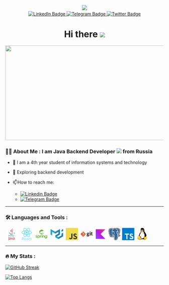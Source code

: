 <div id="header" align="center">
    <img src="https://media.giphy.com/media/M9gbBd9nbDrOTu1Mqx/giphy.gif" width="100" />
</div>
<div id="badges" align="center">
    <a href="https://www.linkedin.com/in/alexey-ryzhkov-777425233/">
        <img src="https://img.shields.io/badge/LinkedIn-blue?style=for-the-badge&logo=linkedin&logoColor=white"
            alt="LinkedIn Badge" alt="LinkedIn Badge" />
    </a>
    <a href="https://t.me/ryzhkovAlexey">
        <img src="https://img.shields.io/badge/Telegram-blue?style=for-the-badge&logo=telegram&logoColor=white"
            alt="Telegram Badge" />
    </a>
    <a href="https://twitter.com/AlexeyRyzhkov_">
        <img src="https://img.shields.io/badge/Twitter-blue?style=for-the-badge&logo=twitter&logoColor=white"
            alt="Twitter Badge" />
    </a>
</div>
<img src="https://komarev.com/ghpvc/?username=RyjkovAlexey&style=flat-square&color=blue" alt="" align="right"/>
<h1 align="center">
    Hi there
    <img src="https://media.giphy.com/media/hvRJCLFzcasrR4ia7z/giphy.gif" width="30px" />
</h1>
<div align="center">
  <img src="https://media.giphy.com/media/dWesBcTLavkZuG35MI/giphy.gif" width="600" height="300"/>
</div>

### :man_technologist: About Me : I am Java Backend Developer <img src="https://media.giphy.com/media/WUlplcMpOCEmTGBtBW/giphy.gif" width="30"> from Russia

- :telescope: I am a 4th year student of information systems and technology

- :seedling: Exploring backend development

- :mailbox:How to reach me: 
  - [![Linkedin Badge](https://img.shields.io/badge/-alexey-blue?style=flat&logo=Linkedin&logoColor=white)](https://www.linkedin.com/in/alexey-ryzhkov-777425233/)
  - [![Telegram Badge](https://img.shields.io/badge/-@ryzhkovAlexey-blue?style=flat&logo=Telegram&logoColor=white)](https://t.me/ryzhkovAlexey)

---

### :hammer_and_wrench: Languages and Tools :
<div>
    <img src="https://github.com/devicons/devicon/blob/master/icons/java/java-original-wordmark.svg" title="Java" alt="Java" width="40" height="40"/>&nbsp;
  <img src="https://github.com/devicons/devicon/blob/master/icons/react/react-original-wordmark.svg" title="React" alt="React" width="40" height="40"/>&nbsp;
  <img src="https://github.com/devicons/devicon/blob/master/icons/spring/spring-original-wordmark.svg" title="Spring" alt="Spring" width="40" height="40"/>&nbsp;
  <img src="https://github.com/devicons/devicon/blob/master/icons/materialui/materialui-original.svg" title="Material UI" alt="Material UI" width="40" height="40"/>&nbsp;
  <img src="https://github.com/devicons/devicon/blob/master/icons/javascript/javascript-original.svg" title="JavaScript" alt="JavaScript" width="40" height="40"/>&nbsp;
  <img src="https://github.com/devicons/devicon/blob/master/icons/git/git-original-wordmark.svg" title="Git" **alt="Git" width="40" height="40"/>
  <img src="https://github.com/devicons/devicon/blob/master/icons/kotlin/kotlin-original.svg" title="Kotlin" **alt="Kotlin" width="40" height="40"/>
  <img src="https://github.com/devicons/devicon/blob/master/icons/postgresql/postgresql-original.svg" title="Postgres" **alt="Postgres" width="40" height="40"/>
  <img src="https://github.com/devicons/devicon/blob/master/icons/typescript/typescript-original.svg" title="Typescript" **alt="Typescript" width="40" height="40"/>
  <img src="https://github.com/devicons/devicon/blob/master/icons/linux/linux-original.svg" title="Linux" **alt="Linux" width="40" height="40"/>
</div>

---

### :fire: My Stats :

[![GitHub Streak](https://streak-stats.demolab.com?user=RyjkovAlexey&theme=dracula&hide_border=true)](https://git.io/streak-stats)

[![Top Langs](https://github-readme-stats.vercel.app/api/top-langs/?username=RyjkovAlexey&layout=compact&theme=vision-friendly-dark)](https://github.com/anuraghazra/github-readme-stats)
